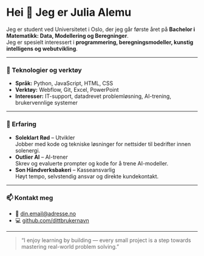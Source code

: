 # Hei 👋 Jeg er Julia Alemu

Jeg er student ved Universitetet i Oslo, der jeg går første året på **Bachelor i Matematikk: Data, Modellering og Beregninger**.  
Jeg er spesielt interessert i **programmering, beregningsmodeller, kunstig intelligens og webutvikling**.

---

### 🔧 Teknologier og verktøy
- **Språk:** Python, JavaScript, HTML, CSS  
- **Verktøy:** Webflow, Git, Excel, PowerPoint  
- **Interesser:** IT-support, datadrevet problemløsning, AI-trening, brukervennlige systemer

---

### 💼 Erfaring
- **Soleklart Rød** – Utvikler  
  Jobber med kode og tekniske løsninger for nettsider til bedrifter innen solenergi.  
- **Outlier AI** – AI-trener  
  Skrev og evaluerte prompter og kode for å trene AI-modeller.  
- **Son Håndverksbakeri** – Kasseansvarlig  
  Høyt tempo, selvstendig ansvar og direkte kundekontakt.

---

### 📫 Kontakt meg
- 📧 [din.email@adresse.no](mailto:julia.alemu@gmail.com)  
- 💻 [github.com/dittbrukernavn](https://github.com/jya2002)

---

> “I enjoy learning by building — every small project is a step towards mastering real-world problem solving.”
